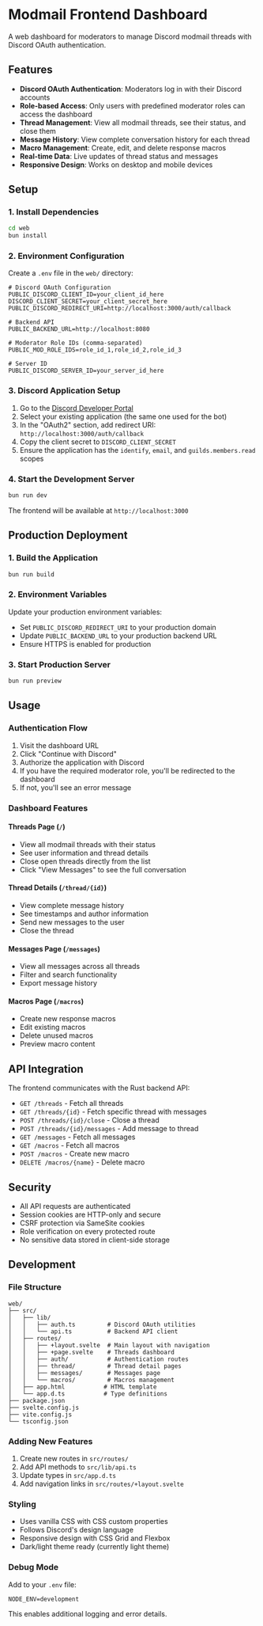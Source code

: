 # Modmail Frontend Dashboard

A web dashboard for moderators to manage Discord modmail threads with Discord OAuth authentication.

## Features

- **Discord OAuth Authentication**: Moderators log in with their Discord accounts
- **Role-based Access**: Only users with predefined moderator roles can access the dashboard
- **Thread Management**: View all modmail threads, see their status, and close them
- **Message History**: View complete conversation history for each thread
- **Macro Management**: Create, edit, and delete response macros
- **Real-time Data**: Live updates of thread status and messages
- **Responsive Design**: Works on desktop and mobile devices

## Setup

### 1. Install Dependencies

```bash
cd web
bun install
```

### 2. Environment Configuration

Create a `.env` file in the `web/` directory:

```env
# Discord OAuth Configuration
PUBLIC_DISCORD_CLIENT_ID=your_client_id_here
DISCORD_CLIENT_SECRET=your_client_secret_here
PUBLIC_DISCORD_REDIRECT_URI=http://localhost:3000/auth/callback

# Backend API
PUBLIC_BACKEND_URL=http://localhost:8080

# Moderator Role IDs (comma-separated)
PUBLIC_MOD_ROLE_IDS=role_id_1,role_id_2,role_id_3

# Server ID
PUBLIC_DISCORD_SERVER_ID=your_server_id_here
```

### 3. Discord Application Setup

1. Go to the [Discord Developer Portal](https://discord.com/developers/applications)
2. Select your existing application (the same one used for the bot)
3. In the "OAuth2" section, add redirect URI: `http://localhost:3000/auth/callback`
4. Copy the client secret to `DISCORD_CLIENT_SECRET`
5. Ensure the application has the `identify`, `email`, and `guilds.members.read` scopes

### 4. Start the Development Server

```bash
bun run dev
```

The frontend will be available at `http://localhost:3000`

## Production Deployment

### 1. Build the Application

```bash
bun run build
```

### 2. Environment Variables

Update your production environment variables:

- Set `PUBLIC_DISCORD_REDIRECT_URI` to your production domain
- Update `PUBLIC_BACKEND_URL` to your production backend URL
- Ensure HTTPS is enabled for production

### 3. Start Production Server

```bash
bun run preview
```

## Usage

### Authentication Flow

1. Visit the dashboard URL
2. Click "Continue with Discord"
3. Authorize the application with Discord
4. If you have the required moderator role, you'll be redirected to the dashboard
5. If not, you'll see an error message

### Dashboard Features

#### Threads Page (`/`)

- View all modmail threads with their status
- See user information and thread details
- Close open threads directly from the list
- Click "View Messages" to see the full conversation

#### Thread Details (`/thread/{id}`)

- View complete message history
- See timestamps and author information
- Send new messages to the user
- Close the thread

#### Messages Page (`/messages`)

- View all messages across all threads
- Filter and search functionality
- Export message history

#### Macros Page (`/macros`)

- Create new response macros
- Edit existing macros
- Delete unused macros
- Preview macro content

## API Integration

The frontend communicates with the Rust backend API:

- `GET /threads` - Fetch all threads
- `GET /threads/{id}` - Fetch specific thread with messages
- `POST /threads/{id}/close` - Close a thread
- `POST /threads/{id}/messages` - Add message to thread
- `GET /messages` - Fetch all messages
- `GET /macros` - Fetch all macros
- `POST /macros` - Create new macro
- `DELETE /macros/{name}` - Delete macro

## Security

- All API requests are authenticated
- Session cookies are HTTP-only and secure
- CSRF protection via SameSite cookies
- Role verification on every protected route
- No sensitive data stored in client-side storage

## Development

### File Structure

```
web/
├── src/
│   ├── lib/
│   │   ├── auth.ts         # Discord OAuth utilities
│   │   └── api.ts          # Backend API client
│   ├── routes/
│   │   ├── +layout.svelte  # Main layout with navigation
│   │   ├── +page.svelte    # Threads dashboard
│   │   ├── auth/           # Authentication routes
│   │   ├── thread/         # Thread detail pages
│   │   ├── messages/       # Messages page
│   │   └── macros/         # Macros management
│   ├── app.html           # HTML template
│   └── app.d.ts           # Type definitions
├── package.json
├── svelte.config.js
├── vite.config.js
└── tsconfig.json
```

### Adding New Features

1. Create new routes in `src/routes/`
2. Add API methods to `src/lib/api.ts`
3. Update types in `src/app.d.ts`
4. Add navigation links in `src/routes/+layout.svelte`

### Styling

- Uses vanilla CSS with CSS custom properties
- Follows Discord's design language
- Responsive design with CSS Grid and Flexbox
- Dark/light theme ready (currently light theme)

### Debug Mode

Add to your `.env` file:

```env
NODE_ENV=development
```

This enables additional logging and error details.
